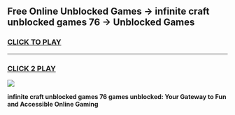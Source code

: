 
## Free Online Unblocked Games → infinite craft unblocked games 76 → Unblocked Games
<h3>
<a href="https://premium.freeplayer.one?title=infinite_craft_unblocked_games_76&ref=21F">CLICK TO PLAY</a></h3>
<hr>

<h3>
<a href="https://premium.freeplayer.one?title=infinite_craft_unblocked_games_76&ref=21F">CLICK 2 PLAY</a>
  
</h3>

<a href="https://premium.freeplayer.one?title=infinite_craft_unblocked_games_76&ref=21F/"><img src="https://clearcache.store/games.png"></a>


**infinite craft unblocked games 76 games unblocked: Your Gateway to Fun and Accessible Online Gaming**
